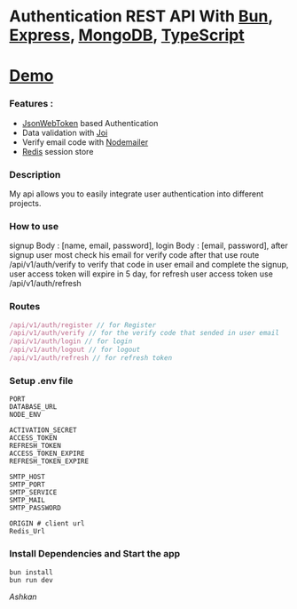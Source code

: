 # Authentication REST API With [Bun](https://bun.sh/), [Express](https://expressjs.com/), [MongoDB](https://www.mongodb.com/), [TypeScript](https://www.typescriptlang.org/)

# [Demo](https://authentication-tk68.onrender.com/)

### Features :

* [JsonWebToken](https://jwt.io/) based Authentication
* Data validation with [Joi](https://joi.dev/)
* Verify email code with [Nodemailer](https://www.nodemailer.com/)
* [Redis](https://redis.io/) session store

### Description 
My api allows you to easily integrate user authentication into different projects.

### How to use 
signup Body : [name, email, password], login Body : [email, password], after signup user most check his email for verify code after that use route /api/v1/auth/verify to verify that code in user email and complete the signup, user access token will expire in 5 day, for refresh user access token use /api/v1/auth/refresh
### Routes
```typescript
/api/v1/auth/register // for Register
/api/v1/auth/verify // for the verify code that sended in user email
/api/v1/auth/login // for login
/api/v1/auth/logout // for logout
/api/v1/auth/refresh // for refresh token
```
### Setup .env file
``` shell
PORT
DATABASE_URL
NODE_ENV

ACTIVATION_SECRET
ACCESS_TOKEN
REFRESH_TOKEN
ACCESS_TOKEN_EXPIRE
REFRESH_TOKEN_EXPIRE

SMTP_HOST
SMTP_PORT
SMTP_SERVICE
SMTP_MAIL
SMTP_PASSWORD

ORIGIN # client url
Redis_Url
```

### Install Dependencies and Start the app
```shell
bun install
bun run dev
```

<i>Ashkan<i>
